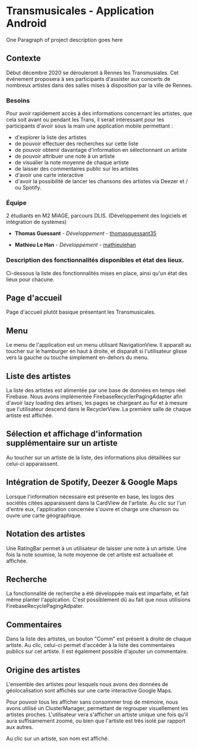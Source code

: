 # Transmusicales - Application Android

One Paragraph of project description goes here

## Contexte

Début décembre 2020 se dérouleront à Rennes les Transmusiales. Cet événement proposera
à ses participants d'assister aux concerts de nombreux artistes dans des salles
mises à disposition par la ville de Rennes.

### Besoins

Pour avoir rapidement accès à des informations concernant les artistes, que cela soit
avant ou pendant les Trans, il serait intéressant pour les participants d'avoir sous
la main une application mobile permettant :

* d'explorer la liste des artistes
* de pouvoir effectuer des recherches sur cette liste
* de pouvoir obtenir davantage d'information en sélectionnant un artiste
* de pouvoir attribuer une note à un artiste
* de visualier la note moyenne de chaque artiste
* de laisser des commentaires public sur les artistes
* d'avoir une carte interactive
* d'avoir la possibilité de lancer les chansons des artistes via Deezer et / ou Spotify.

### Équipe

2 étudiants en M2 MIAGE, parcours DLIS. (Développement des logiciels et intégration de systèmes)

* **Thomas Guessant** - *Développement* - [thomasguessant35](https://github.com/thomasguessant35)

* **Mathieu Le Han** - *Développement* - [mathieulehan](https://github.com/mathieulehan)

### Description des fonctionnalités disponibles et état des lieux.

Ci-dessous la liste des fonctionnalités mises en place, ainsi qu'un état des lieux pour chacune.

## Page d'accueil

Page d'accueil plutôt basique présentant les Transmusicales.

## Menu

Le menu de l'application est un menu utilisant NavigationView.
Il apparaît au toucher sur le hamburger en haut à droite, et disparaît si l'utilisateur
glisse vers la gauche ou touche simplement en-dehors du menu.

## Liste des artistes

La liste des artistes est alimentée par une base de données en temps réel Firebase.
Nous avons implémentée FirebaseRecyclerPagingAdapter afin d'avoir lazy loading des artises, 
les pages se chargeant au fur et à mesure que l'utilisateur descend dans le RecyclerView.
La première salle de chaque artiste est affichée.

## Sélection et affichage d'information supplémentaire sur un artiste

Au toucher sur un artiste de la liste, des informations plus détaillées sur celui-ci apparaissent.

## Intégration de Spotify,  Deezer & Google Maps

Lorsque l'information nécessaire est présente en base, les logos des sociétés citées apparaissent
dans la CardView de l'artiste. Au clic sur l'un d'entre eux, l'application concernée s'ouvre et charge
une chanson ou ouvre une carte géographique.

## Notation des artistes

Une RatingBar permet à un utilisateur de laisser une note à un artiste. Une fois la note soumise,
la note moyenne de cet artiste est actualisée et affichée.

## Recherche

La fonctionnalité de recherche a été développée mais est imparfaite, et fait même planter l'applcation.
C'est possiblement dû au fait que nous utilisions FirebaseRecyclePagingAdpater.

## Commentaires

Dans la liste des artistes, un bouton "Comm" est présent à droite de chaque artiste. Au clic, celui-ci
permet d'accéder à la liste des commentaires publics sur cet artiste. Il est également possible d'ajouter
un commentaire.

## Origine des artistes

L'ensemble des artistes pour lesquels nous avons des données de géolocalisation sont affichés sur une
carte interactive Google Maps.

Pour pouvoir tous les afficher sans consommer trop de mémoire, nous avons utilisé un ClusterManager, 
permettant de regrouper visuellement les artistes proches. L'utilisateur vera s'afficher un artiste
unique une fois qu'il aura suffisamement zoomé, ou bien que l'artiste est très isolé par rapport aux autres.

Au clic sur un artiste, son nom est affiché.